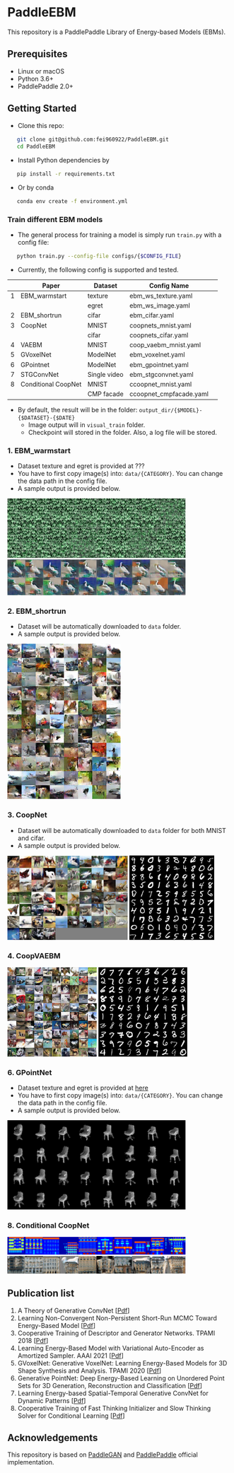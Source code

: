 # PaddleEBM

This repository is a PaddlePaddle Library of Energy-based Models (EBMs).

## Prerequisites

- Linux or macOS
- Python 3.6+
- PaddlePaddle 2.0+

## Getting Started

- Clone this repo:

```bash
   git clone git@github.com:fei960922/PaddleEBM.git
   cd PaddleEBM
```

- Install Python dependencies by

```bash
   pip install -r requirements.txt
```

- Or by conda

```bash
   conda env create -f environment.yml
```

### Train different EBM models

- The general process for training a model is simply run `train.py` with a config file:

```bash
   python train.py --config-file configs/{$CONFIG_FILE}
```

- Currently, the following config is supported and tested.

|   | Paper               | Dataset      | Config Name             |  |
| - | ------------------- | ------------ | ----------------------- | - |
| 1 | EBM_warmstart       | texture      | ebm_ws_texture.yaml     |  |
|   |                     | egret        | ebm_ws_image.yaml       |  |
| 2 | EBM_shortrun        | cifar        | ebm_cifar.yaml          |  |
| 3 | CoopNet             | MNIST        | coopnets_mnist.yaml     |  |
|   |                     | cifar        | coopnets_cifar.yaml     |  |
| 4 | VAEBM               | MNIST        | coop_vaebm_mnist.yaml   |  |
| 5 | GVoxelNet           | ModelNet     | ebm_voxelnet.yaml       |  |
| 6 | GPointnet           | ModelNet     | ebm_gpointnet.yaml      |  |
| 7 | STGConvNet          | Single video | ebm_stgconvnet.yaml     |  |
| 8 | Conditional CoopNet | MNIST        | ccoopnet_mnist.yaml     |  |
|   |                     | CMP facade   | ccoopnet_cmpfacade.yaml |  |

- By default, the result will be in the folder: `output_dir/{$MODEL}-{$DATASET}-{$DATE}`
  - Image output will in `visual_train` folder.
  - Checkpoint will stored in the folder. Also, a log file will be stored.

### 1. EBM_warmstart

- Dataset texture and egret is provided at ???
- You have to first copy image(s) into: `data/{CATEGORY}`. You can change the data path in the config file.
- A sample output is provided below.

<img src="sample_result/ebm_ws_texture.png" alt="drawing" width="80%"/>
<img src="sample_result/ebm_ws_image.png" alt="drawing" width="80%"/>

### 2. EBM_shortrun

- Dataset will be automatically downloaded to `data` folder.
- A sample output is provided below.

![img](sample_result/ebm_cifar.png)

### 3. CoopNet

- Dataset will be automatically downloaded to `data` folder for both MNIST and cifar.
- A sample output is provided below.

<img src="sample_result/coopnets_cifar.png" alt="drawing" width="54%"/>  <img src="sample_result/coopnets_mnist.png" alt="drawing" width="38%"/>

### 4. CoopVAEBM

<img src="sample_result/coopvaebm_cifar.png" alt="drawing" width="40%"/> <img src="sample_result/coopvaebm_mnist.png" alt="drawing" width="40%"/>

### 6. GPointNet

- Dataset texture and egret is provided at [here](http://www.stat.ucla.edu/~jxie/GPointNet/data/modelnet_2k.zip)
- You have to first copy image(s) into: `data/{CATEGORY}`. You can change the data path in the config file.
- A sample output is provided below.

<img src="sample_result/ebm_pointcloud.png" alt="drawing" width="80%"/>

### 8. Conditional CoopNet

<img src="sample_result/ccoopnet_condition.png" alt="drawing" width="80%"/>
<img src="sample_result/ccoopnet_fake_gen.png" alt="drawing" width="80%"/>

<!-- #### GVoxelNet

pending, current no result saved on disk.


#### STGConvNet

pending, current no result saved on disk. -->

## Publication list

1. A Theory of Generative ConvNet [[Pdf](http://www.stat.ucla.edu/~ywu/GenerativeConvNet/doc/GConvNet.pdf)]
2. Learning Non-Convergent Non-Persistent Short-Run MCMC Toward Energy-Based Model [[Pdf](https://arxiv.org/pdf/1904.09770)]
3. Cooperative Training of Descriptor and Generator Networks. TPAMI 2018 [[Pdf](https://arxiv.org/pdf/1609.09408.pdf)]
4. Learning Energy-Based Model with Variational Auto-Encoder as Amortized Sampler. AAAI 2021 [[Pdf](https://arxiv.org/pdf/2012.14936.pdf)]
5. GVoxelNet: Generative VoxelNet: Learning Energy-Based Models for 3D Shape Synthesis and Analysis. TPAMI 2020 [[Pdf](https://arxiv.org/pdf/2012.13522.pdf)]
6. Generative PointNet: Deep Energy-Based Learning on Unordered Point Sets for 3D Generation, Reconstruction and Classification [[Pdf](https://arxiv.org/pdf/2004.01301.pdf)]
7. Learning Energy-based Spatial-Temporal Generative ConvNet for Dynamic Patterns [[Pdf](http://www.stat.ucla.edu/~jxie/personalpage_file/publications/STGConvNet_pami19.pdf)]
8. Cooperative Training of Fast Thinking Initializer and Slow Thinking Solver for Conditional Learning [[Pdf](http://www.stat.ucla.edu/~jxie/CCoopNets/CCoopNets_file/doc/CCoopNets.pdf)]

<!-- - Learning Cycle-Consistent Cooperative Networks via Alternating MCMC Teaching for Unsupervised Cross-Domain Translation. AAAI 2021 -->

## Acknowledgements

This repository is based on [PaddleGAN](https://github.com/PaddlePaddle/PaddleGAN) and [PaddlePaddle](https://github.com/PaddlePaddle/Paddle) official implementation.
